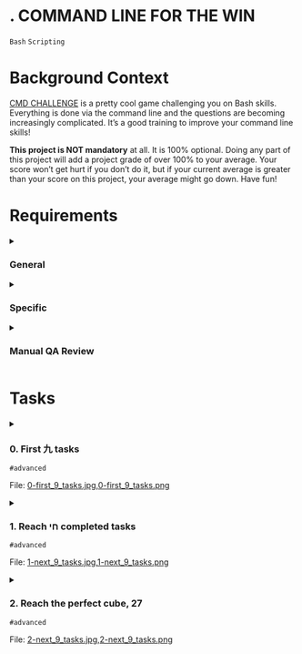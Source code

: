 # **. COMMAND LINE FOR THE WIN**
`Bash` `Scripting`

# Background Context
[CMD CHALLENGE](https://cmdchallenge.com/) is a pretty cool game challenging you on Bash skills. Everything is done via the command line and the questions are becoming increasingly complicated. It’s a good training to improve your command line skills!

**This project is NOT mandatory** at all. It is 100% optional. Doing any part of this project will add a project grade of over 100% to your average. Your score won’t get hurt if you don’t do it, but if your current average is greater than your score on this project, your average might go down. Have fun!

# Requirements
<details>
<summary><h3>General</h3></summary>

- A `README.md` file, at the root of the folder of the project, is mandatory
- This project will be manually reviewed.
- As each task is completed, the name of that task will turn green
- Create a screenshot, showing that you completed the required levels
- Push this screenshot with the right name to GitHub, in either the PNG or JPEG format
</details>

<details>
<summary><h3>Specific</h3></summary>

In addition to completing the project tasks and submitting the required `screenshots` to `GitHub`, you are also required to demonstrate the use of the `SFTP` (Secure File Transfer Protocol) command-line tool to move your local screenshots to the sandbox environment.

**References :**
- [SFTP Guide](https://man.openbsd.org/sftp)
- [SFTP File Transfer Tutorial](https://www.digitalocean.com/community/tutorials/how-to-use-sftp-to-securely-transfer-files-with-a-remote-server)

**Here are the steps to follow:**
- Take the `screenshots` of the completed levels as mentioned in the `general` requirements.
- Open a terminal or command prompt on your local machine.
- Use the `SFTP command-line tool` to establish a connection to the sandbox environment. You will need the `hostname`, `username`, and `password` provided to you for the sandbox environment.
- Once connected, navigate to the `directory` where you want to upload the `screenshots`.
- Use the SFTP `put` command to upload the `screenshots` from your local machine to the sandbox environment.
- Confirm that the `screenshots` have been successfully transferred by checking the sandbox directory.
- Once the `screenshots` are transferred, you can proceed to push the `screenshots` to `GitHub` as mentioned in the initial requirements.
- Make sure to include the steps you followed to use the SFTP command-line tool in your project’s README.md file. This will help the reviewers understand how you performed the file transfer using SFTP.

**NOTE :**
- The screenshoots of completed level should be inside the dir `/root/alx-system_engineering-devops/command_line_for_the_win/`
</details>

<details>
<summary><h3>Manual QA Review</h3></summary>

**It is your responsibility to request a review for this project from a peer. If no peers have been reviewed, you should request a review from a TA or staff member.**
</details>

<!-- # More Info -->

# Tasks

<details>
<summary>

### 0. First 九 tasks
`#advanced`

File: [0-first_9_tasks.jpg](),[0-first_9_tasks.png]()
</summary>

Complete the first 9 tasks.
</details>

<details>
<summary>

### 1. Reach חי completed tasks
`#advanced`

File: [1-next_9_tasks.jpg](),[1-next_9_tasks.png]()
</summary>

Complete the 9 next tasks, getting to 18 total.
</details>

<details>
<summary>

### 2. Reach the perfect cube, 27
`#advanced`

File: [2-next_9_tasks.jpg](),[2-next_9_tasks.png]()
</summary>

Complete the 9 next tasks, getting to 27 total.
</details>

